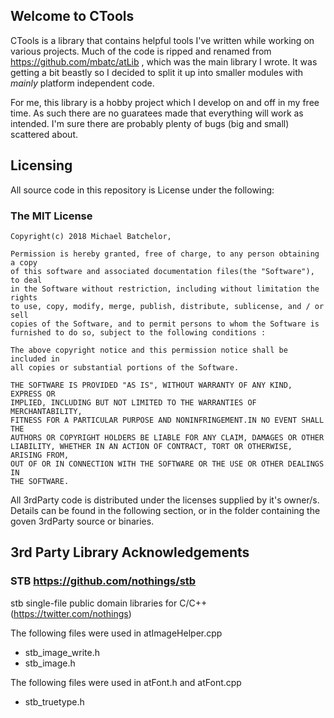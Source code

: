 ##  Welcome to CTools

CTools is a library that contains helpful tools I've written while working on various projects. Much of the code is ripped and renamed from https://github.com/mbatc/atLib , which was the main library I wrote. It was getting a bit beastly so I decided to split it up into smaller modules with _mainly_ platform independent code.

For me, this library is a hobby project which I develop on and off in my free time. As such there are no guaratees made that everything will work as intended. I'm sure there are probably plenty of bugs (big and small) scattered about.


## Licensing

All source code in this repository is License under the following:

### The MIT License

```
Copyright(c) 2018 Michael Batchelor,

Permission is hereby granted, free of charge, to any person obtaining a copy
of this software and associated documentation files(the "Software"), to deal
in the Software without restriction, including without limitation the rights
to use, copy, modify, merge, publish, distribute, sublicense, and / or sell
copies of the Software, and to permit persons to whom the Software is
furnished to do so, subject to the following conditions :

The above copyright notice and this permission notice shall be included in
all copies or substantial portions of the Software.

THE SOFTWARE IS PROVIDED "AS IS", WITHOUT WARRANTY OF ANY KIND, EXPRESS OR
IMPLIED, INCLUDING BUT NOT LIMITED TO THE WARRANTIES OF MERCHANTABILITY,
FITNESS FOR A PARTICULAR PURPOSE AND NONINFRINGEMENT.IN NO EVENT SHALL THE
AUTHORS OR COPYRIGHT HOLDERS BE LIABLE FOR ANY CLAIM, DAMAGES OR OTHER
LIABILITY, WHETHER IN AN ACTION OF CONTRACT, TORT OR OTHERWISE, ARISING FROM,
OUT OF OR IN CONNECTION WITH THE SOFTWARE OR THE USE OR OTHER DEALINGS IN
THE SOFTWARE.
```

All 3rdParty code is distributed under the licenses supplied by it's owner/s. Details can be found in the following section, or in the folder containing the goven 3rdParty source or binaries.

## 3rd Party Library Acknowledgements

### STB https://github.com/nothings/stb 

stb single-file public domain libraries for C/C++ (https://twitter.com/nothings)

The following files were used in atImageHelper.cpp
  
* stb_image_write.h
* stb_image.h

The following files were used in atFont.h and atFont.cpp

* stb_truetype.h

